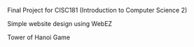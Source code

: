 Final Project for CISC181 (Introduction to Computer Science 2)

Simple website design using WebEZ

Tower of Hanoi Game
